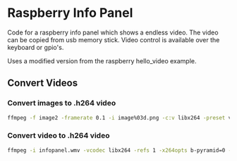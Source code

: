 # Raspberry Info Panel

Code for a raspberry info panel which shows a endless video.
The video can be copied from usb memory stick.
Video control is available over the keyboard or gpio's.


Uses a modified version from the raspberry hello_video example.

## Convert Videos
### Convert images to .h264 video
```sh
ffmpeg -f image2 -framerate 0.1 -i image%03d.png -c:v libx264 -preset veryslow -qp 18 -pix_fmt yuv420p -r 25 infopanel.h264
```
### Convert video to .h264 video
```sh
ffmpeg -i infopanel.wmv -vcodec libx264 -refs 1 -x264opts b-pyramid=0 -profile:v main -level:v 4.1 -r 25 infopanel.h264
```

